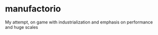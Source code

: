 # manufactorio
My attempt, on game with industrialization and emphasis on performance and huge scales
